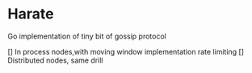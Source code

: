 # Harate
Go implementation of tiny bit of gossip protocol

[] In process nodes,with moving window implementation rate limiting
[] Distributed nodes, same drill
